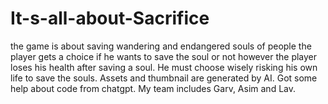 # It-s-all-about-Sacrifice
the game is about saving wandering and endangered souls of people the player gets a choice if he wants to save the soul or not however the player loses his health after saving a soul. He must choose wisely risking his own life to save the souls.
Assets and thumbnail are generated by AI.
Got some help about code from chatgpt.
My team includes Garv, Asim and Lav.
